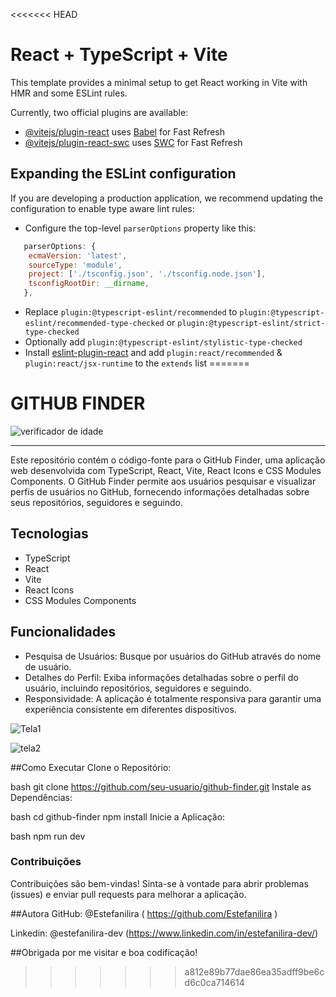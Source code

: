<<<<<<< HEAD
# React + TypeScript + Vite

This template provides a minimal setup to get React working in Vite with HMR and some ESLint rules.

Currently, two official plugins are available:

- [@vitejs/plugin-react](https://github.com/vitejs/vite-plugin-react/blob/main/packages/plugin-react/README.md) uses [Babel](https://babeljs.io/) for Fast Refresh
- [@vitejs/plugin-react-swc](https://github.com/vitejs/vite-plugin-react-swc) uses [SWC](https://swc.rs/) for Fast Refresh

## Expanding the ESLint configuration

If you are developing a production application, we recommend updating the configuration to enable type aware lint rules:

- Configure the top-level `parserOptions` property like this:

```js
   parserOptions: {
    ecmaVersion: 'latest',
    sourceType: 'module',
    project: ['./tsconfig.json', './tsconfig.node.json'],
    tsconfigRootDir: __dirname,
   },
```

- Replace `plugin:@typescript-eslint/recommended` to `plugin:@typescript-eslint/recommended-type-checked` or `plugin:@typescript-eslint/strict-type-checked`
- Optionally add `plugin:@typescript-eslint/stylistic-type-checked`
- Install [eslint-plugin-react](https://github.com/jsx-eslint/eslint-plugin-react) and add `plugin:react/recommended` & `plugin:react/jsx-runtime` to the `extends` list
=======
# GITHUB FINDER

![verificador de idade](https://github.com/Estefanilira/Github-finder/assets/126111557/787d1270-63ab-4966-8b46-104171ee1757)

<hr>
Este repositório contém o código-fonte para o GitHub Finder, uma aplicação web desenvolvida com TypeScript, React, Vite, React Icons e CSS Modules Components. 
O GitHub Finder permite aos usuários pesquisar e visualizar perfis de usuários no GitHub, fornecendo informações detalhadas sobre seus repositórios, seguidores e seguindo.


## Tecnologias 
* TypeScript
* React
* Vite
* React Icons
* CSS Modules Components


## Funcionalidades

* Pesquisa de Usuários: Busque por usuários do GitHub através do nome de usuário.
* Detalhes do Perfil: Exiba informações detalhadas sobre o perfil do usuário, incluindo repositórios, seguidores e seguindo.
* Responsividade: A aplicação é totalmente responsiva para garantir uma experiência consistente em diferentes dispositivos.

![Tela1](https://github.com/Estefanilira/Github-finder/assets/126111557/20214fdd-d021-4176-a382-d58bc49fe16a)

![tela2](https://github.com/Estefanilira/Github-finder/assets/126111557/2c8feb38-2df5-46ed-bfb1-f6204254d448)


##Como Executar
Clone o Repositório:

bash
git clone https://github.com/seu-usuario/github-finder.git
Instale as Dependências:

bash
cd github-finder
npm install
Inicie a Aplicação:

bash
npm run dev


### Contribuições
Contribuições são bem-vindas! Sinta-se à vontade para abrir problemas (issues) e enviar pull requests para melhorar a aplicação.


##Autora
GitHub: @Estefanilira ( https://github.com/Estefanilira )

Linkedin: @estefanilira-dev (https://www.linkedin.com/in/estefanilira-dev/)

##Obrigada por me visitar e boa codificação!
>>>>>>> a812e89b77dae86ea35adff9be6cd6c0ca714614
